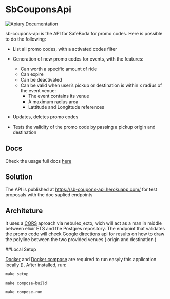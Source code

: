 # SbCouponsApi

[![Apiary Documentation](https://img.shields.io/badge/Apiary-Documented-blue.svg)](https://sbcouponsapi.docs.apiary.io/)


sb-coupons-api is the API for SafeBoda for promo codes. Here is possible to do the following:
* List all promo codes, with a activated codes filter

* Generation of new promo codes for events, with the features:
    * Can worth a specific amount of ride
    * Can expire
    * Can be deactivated
    * Can be valid when user’s pickup or destination is within x radius of the event venue:
        * The event contains its venue
        * A maximum radius area
        * Lattitude and Longittude references

* Updates, deletes promo codes

* Tests the validity of the promo code by passing a pickup origin and destination

## Docs
Check the usage full docs [here](https://sbcouponsapi.docs.apiary.io/)

## Solution

The API is published at https://sb-coupons-api.herokuapp.com/ for test proposals with the doc suplied endpoints

## Architeture
It uses a [CQRS](https://martinfowler.com/bliki/CQRS.html) aproach via nebulex_ecto, wich will act as a man in middle between elixir ETS and the Postgres repository.
The endpoint that validates the promo code will check Google directions api for results on how to draw the polyline between the two provided venues ( origin and destination )

##Local Setup

[Docker](https://docs.docker.com/install/) and [Docker compose](https://docs.docker.com/compose/install/) are required to run easyly this application locally (). After installed, run:

```make setup```

```make compose-build```

```make compose-run```
